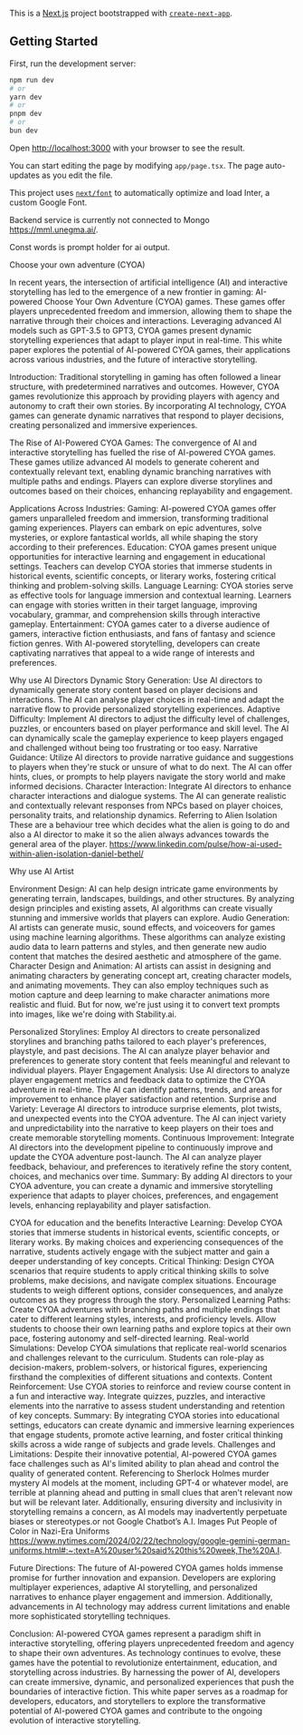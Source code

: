 This is a [Next.js](https://nextjs.org/) project bootstrapped with [`create-next-app`](https://github.com/vercel/next.js/tree/canary/packages/create-next-app).

## Getting Started

First, run the development server:

```bash
npm run dev
# or
yarn dev
# or
pnpm dev
# or
bun dev
```

Open [http://localhost:3000](http://localhost:3000) with your browser to see the result.

You can start editing the page by modifying `app/page.tsx`. The page auto-updates as you edit the file.

This project uses [`next/font`](https://nextjs.org/docs/basic-features/font-optimization) to automatically optimize and load Inter, a custom Google Font.


Backend service is currently not connected to Mongo https://mml.unegma.ai/.

Const words is prompt holder for ai output.


Choose your own adventure  (CYOA)

In recent years, the intersection of artificial intelligence (AI) and interactive storytelling has led to the emergence of a new frontier in gaming: AI-powered Choose Your Own Adventure (CYOA) games. These games offer players unprecedented freedom and immersion, allowing them to shape the narrative through their choices and interactions. Leveraging advanced AI models such as GPT-3.5 to GPT3, CYOA games present dynamic storytelling experiences that adapt to player input in real-time. This white paper explores the potential of AI-powered CYOA games, their applications across various industries, and the future of interactive storytelling.

Introduction:
Traditional storytelling in gaming has often followed a linear structure, with predetermined narratives and outcomes. However, CYOA games revolutionize this approach by providing players with agency and autonomy to craft their own stories. By incorporating AI technology, CYOA games can generate dynamic narratives that respond to player decisions, creating personalized and immersive experiences.

The Rise of AI-Powered CYOA Games:
The convergence of AI and interactive storytelling has fuelled the rise of AI-powered CYOA games. These games utilize advanced AI models to generate coherent and contextually relevant text, enabling dynamic branching narratives with multiple paths and endings. Players can explore diverse storylines and outcomes based on their choices, enhancing replayability and engagement.

Applications Across Industries:
Gaming: AI-powered CYOA games offer gamers unparalleled freedom and immersion, transforming traditional gaming experiences. Players can embark on epic adventures, solve mysteries, or explore fantastical worlds, all while shaping the story according to their preferences.
Education: CYOA games present unique opportunities for interactive learning and engagement in educational settings. Teachers can develop CYOA stories that immerse students in historical events, scientific concepts, or literary works, fostering critical thinking and problem-solving skills.
Language Learning: CYOA stories serve as effective tools for language immersion and contextual learning. Learners can engage with stories written in their target language, improving vocabulary, grammar, and comprehension skills through interactive gameplay.
Entertainment: CYOA games cater to a diverse audience of gamers, interactive fiction enthusiasts, and fans of fantasy and science fiction genres. With AI-powered storytelling, developers can create captivating narratives that appeal to a wide range of interests and preferences.

Why use AI Directors
Dynamic Story Generation: Use AI directors to dynamically generate story content based on player decisions and interactions. The AI can analyse player choices in real-time and adapt the narrative flow to provide personalized storytelling experiences.
Adaptive Difficulty: Implement AI directors to adjust the difficulty level of challenges, puzzles, or encounters based on player performance and skill level. The AI can dynamically scale the gameplay experience to keep players engaged and challenged without being too frustrating or too easy.
Narrative Guidance: Utilize AI directors to provide narrative guidance and suggestions to players when they're stuck or unsure of what to do next. The AI can offer hints, clues, or prompts to help players navigate the story world and make informed decisions.
Character Interaction: Integrate AI directors to enhance character interactions and dialogue systems. The AI can generate realistic and contextually relevant responses from NPCs based on player choices, personality traits, and relationship dynamics. Referring to Alien Isolation 
These are a behaviour tree which decides what the alien is going to do and also a AI director to make it so the alien always advances towards the general area of the player. 
https://www.linkedin.com/pulse/how-ai-used-within-alien-isolation-daniel-bethel/

Why use AI Artist




Environment Design: AI can help design intricate game environments by generating terrain, landscapes, buildings, and other structures. By analyzing design principles and existing assets, AI algorithms can create visually stunning and immersive worlds that players can explore.
Audio Generation: AI artists can generate music, sound effects, and voiceovers for games using machine learning algorithms. These algorithms can analyze existing audio data to learn patterns and styles, and then generate new audio content that matches the desired aesthetic and atmosphere of the game.
Character Design and Animation: AI artists can assist in designing and animating characters by generating concept art, creating character models, and animating movements. They can also employ techniques such as motion capture and deep learning to make character animations more realistic and fluid.
But for now, we're just using it to convert text prompts into images, like we're doing with Stability.ai.

Personalized Storylines: Employ AI directors to create personalized storylines and branching paths tailored to each player's preferences, playstyle, and past decisions. The AI can analyze player behavior and preferences to generate story content that feels meaningful and relevant to individual players.
Player Engagement Analysis: Use AI directors to analyze player engagement metrics and feedback data to optimize the CYOA adventure in real-time. The AI can identify patterns, trends, and areas for improvement to enhance player satisfaction and retention.
Surprise and Variety: Leverage AI directors to introduce surprise elements, plot twists, and unexpected events into the CYOA adventure. The AI can inject variety and unpredictability into the narrative to keep players on their toes and create memorable storytelling moments.
Continuous Improvement: Integrate AI directors into the development pipeline to continuously improve and update the CYOA adventure post-launch. The AI can analyze player feedback, behaviour, and preferences to iteratively refine the story content, choices, and mechanics over time.
Summary: By adding AI directors to your CYOA adventure, you can create a dynamic and immersive storytelling experience that adapts to player choices, preferences, and engagement levels, enhancing replayability and player satisfaction.

CYOA for education and the benefits
Interactive Learning: Develop CYOA stories that immerse students in historical events, scientific concepts, or literary works. By making choices and experiencing consequences of the narrative, students actively engage with the subject matter and gain a deeper understanding of key concepts.
Critical Thinking: Design CYOA scenarios that require students to apply critical thinking skills to solve problems, make decisions, and navigate complex situations. Encourage students to weigh different options, consider consequences, and analyze outcomes as they progress through the story.
Personalized Learning Paths: Create CYOA adventures with branching paths and multiple endings that cater to different learning styles, interests, and proficiency levels. Allow students to choose their own learning paths and explore topics at their own pace, fostering autonomy and self-directed learning.
Real-world Simulations: Develop CYOA simulations that replicate real-world scenarios and challenges relevant to the curriculum. Students can role-play as decision-makers, problem-solvers, or historical figures, experiencing firsthand the complexities of different situations and contexts.
Content Reinforcement: Use CYOA stories to reinforce and review course content in a fun and interactive way. Integrate quizzes, puzzles, and interactive elements into the narrative to assess student understanding and retention of key concepts.
Summary: By integrating CYOA stories into educational settings, educators can create dynamic and immersive learning experiences that engage students, promote active learning, and foster critical thinking skills across a wide range of subjects and grade levels.
Challenges and Limitations:
Despite their innovative potential, AI-powered CYOA games face challenges such as AI's limited ability to plan ahead and control the quality of generated content. 
Referencing to Sherlock Holmes murder mystery AI models at the moment, including GPT-4 or whatever model, are terrible at planning ahead and putting in small clues that aren't relevant now but will be relevant later.
Additionally, ensuring diversity and inclusivity in storytelling remains a concern, as AI models may inadvertently perpetuate biases or stereotypes.or not
Google Chatbot’s A.I. Images Put People of Color in Nazi-Era Uniforms
https://www.nytimes.com/2024/02/22/technology/google-gemini-german-uniforms.html#:~:text=A%20user%20said%20this%20week,The%20A.I.

Future Directions:
The future of AI-powered CYOA games holds immense promise for further innovation and expansion. Developers are exploring multiplayer experiences, adaptive AI storytelling, and personalized narratives to enhance player engagement and immersion. Additionally, advancements in AI technology may address current limitations and enable more sophisticated storytelling techniques.

Conclusion:
AI-powered CYOA games represent a paradigm shift in interactive storytelling, offering players unprecedented freedom and agency to shape their own adventures. As technology continues to evolve, these games have the potential to revolutionize entertainment, education, and storytelling across industries. By harnessing the power of AI, developers can create immersive, dynamic, and personalized experiences that push the boundaries of interactive fiction.
This white paper serves as a roadmap for developers, educators, and storytellers to explore the transformative potential of AI-powered CYOA games and contribute to the ongoing evolution of interactive storytelling.

